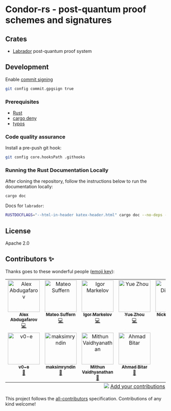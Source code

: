 # Condor-rs - post-quantum proof schemes and signatures

## Crates

* [Labrador](https://nethermindeth.github.io/condor-rs/labrador/) post-quantum proof system


## Development

Enable [commit signing](https://docs.github.com/en/authentication/managing-commit-signature-verification/signing-commits)

```sh
git config commit.gpgsign true
```

### Prerequisites

* [Rust](https://www.rust-lang.org/tools/install)
* [cargo deny](https://github.com/EmbarkStudios/cargo-deny)
* [typos](https://github.com/crate-ci/typos?tab=readme-ov-file#install)

### Code quality assurance

Install a pre-push git hook:

```sh
git config core.hooksPath .githooks
```

### Running the Rust Documentation Locally
After cloning the repository, follow the instructions below to run the documentation locally:

```sh
cargo doc
```

Docs for `labrador`:

```sh
RUSTDOCFLAGS="--html-in-header katex-header.html" cargo doc --no-deps -p labrador --open
```

## License

Apache 2.0

## Contributors ✨

Thanks goes to these wonderful people ([emoji key](https://allcontributors.org/docs/en/emoji-key)):

<!-- ALL-CONTRIBUTORS-LIST:START - Do not remove or modify this section -->
<!-- prettier-ignore-start -->
<!-- markdownlint-disable -->
<table>
  <tbody>
    <tr>
      <td align="center" valign="top" width="14.28%"><a href="https://github.com/frozenspider"><img src="https://avatars.githubusercontent.com/u/2077017?v=4?s=100" width="100px;" alt="Alex Abdugafarov"/><br /><sub><b>Alex Abdugafarov</b></sub></a><br /><a href="https://github.com/NethermindEth/condor-rs/commits?author=frozenspider" title="Code">💻</a></td>
      <td align="center" valign="top" width="14.28%"><a href="https://github.com/mattsuffern"><img src="https://avatars.githubusercontent.com/u/135047609?v=4?s=100" width="100px;" alt="Mateo Suffern"/><br /><sub><b>Mateo Suffern</b></sub></a><br /><a href="https://github.com/NethermindEth/condor-rs/commits?author=mattsuffern" title="Code">💻</a></td>
      <td align="center" valign="top" width="14.28%"><a href="https://github.com/pycckuu"><img src="https://avatars.githubusercontent.com/u/1489583?v=4?s=100" width="100px;" alt="Igor Markelov"/><br /><sub><b>Igor Markelov</b></sub></a><br /><a href="https://github.com/NethermindEth/condor-rs/commits?author=pycckuu" title="Code">💻</a></td>
      <td align="center" valign="top" width="14.28%"><a href="https://github.com/Yue-Zhou1"><img src="https://avatars.githubusercontent.com/u/78064891?v=4?s=100" width="100px;" alt="Yue Zhou"/><br /><sub><b>Yue Zhou</b></sub></a><br /><a href="https://github.com/NethermindEth/condor-rs/commits?author=Yue-Zhou1" title="Code">💻</a></td>
      <td align="center" valign="top" width="14.28%"><a href="https://github.com/NiDimi"><img src="https://avatars.githubusercontent.com/u/81875532?v=4?s=100" width="100px;" alt="Nick Dimitriou"/><br /><sub><b>Nick Dimitriou</b></sub></a><br /><a href="https://github.com/NethermindEth/condor-rs/pulls?q=is%3Apr+reviewed-by%3ANiDimi" title="Reviewed Pull Requests">👀</a></td>
      <td align="center" valign="top" width="14.28%"><a href="https://github.com/JamesEBall"><img src="https://avatars.githubusercontent.com/u/73405337?v=4?s=100" width="100px;" alt="James Ball"/><br /><sub><b>James Ball</b></sub></a><br /><a href="#ideas-JamesEBall" title="Ideas, Planning, & Feedback">🤔</a> <a href="#fundingFinding-JamesEBall" title="Funding Finding">🔍</a> <a href="#research-JamesEBall" title="Research">🔬</a></td>
      <td align="center" valign="top" width="14.28%"><a href="https://github.com/omibo"><img src="https://avatars.githubusercontent.com/u/42227752?v=4?s=100" width="100px;" alt="Omid Bodaghi"/><br /><sub><b>Omid Bodaghi</b></sub></a><br /><a href="https://github.com/NethermindEth/condor-rs/pulls?q=is%3Apr+reviewed-by%3Aomibo" title="Reviewed Pull Requests">👀</a></td>
    </tr>
    <tr>
      <td align="center" valign="top" width="14.28%"><a href="https://github.com/v0-e"><img src="https://avatars.githubusercontent.com/u/134806759?v=4?s=100" width="100px;" alt="v0-e"/><br /><sub><b>v0-e</b></sub></a><br /><a href="https://github.com/NethermindEth/condor-rs/pulls?q=is%3Apr+reviewed-by%3Av0-e" title="Reviewed Pull Requests">👀</a></td>
      <td align="center" valign="top" width="14.28%"><a href="https://maksimryndin.github.io/"><img src="https://avatars.githubusercontent.com/u/16288656?v=4?s=100" width="100px;" alt="maksimryndin"/><br /><sub><b>maksimryndin</b></sub></a><br /><a href="https://github.com/NethermindEth/condor-rs/pulls?q=is%3Apr+reviewed-by%3Amaksimryndin" title="Reviewed Pull Requests">👀</a></td>
      <td align="center" valign="top" width="14.28%"><a href="https://github.com/earthling1984"><img src="https://avatars.githubusercontent.com/u/19665196?v=4?s=100" width="100px;" alt="Mithun Vaidhyanathan"/><br /><sub><b>Mithun Vaidhyanathan</b></sub></a><br /><a href="#research-earthling1984" title="Research">🔬</a></td>
      <td align="center" valign="top" width="14.28%"><a href="https://github.com/smartprogrammer93"><img src="https://avatars.githubusercontent.com/u/33181301?v=4?s=100" width="100px;" alt="Ahmad Bitar"/><br /><sub><b>Ahmad Bitar</b></sub></a><br /><a href="#research-smartprogrammer93" title="Research">🔬</a></td>
    </tr>
  </tbody>
  <tfoot>
    <tr>
      <td align="center" size="13px" colspan="7">
        <img src="https://raw.githubusercontent.com/all-contributors/all-contributors-cli/1b8533af435da9854653492b1327a23a4dbd0a10/assets/logo-small.svg">
          <a href="https://all-contributors.js.org/docs/en/bot/usage">Add your contributions</a>
        </img>
      </td>
    </tr>
  </tfoot>
</table>

<!-- markdownlint-restore -->
<!-- prettier-ignore-end -->

<!-- ALL-CONTRIBUTORS-LIST:END -->

This project follows the [all-contributors](https://github.com/all-contributors/all-contributors) specification. Contributions of any kind welcome!
